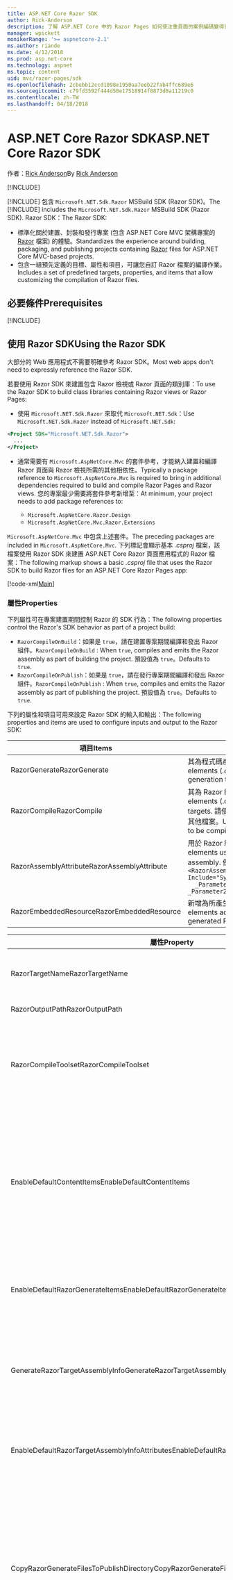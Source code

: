 ```yaml
---
title: ASP.NET Core Razor SDK
author: Rick-Anderson
description: 了解 ASP.NET Core 中的 Razor Pages 如何使注重頁面的案例編碼變得更輕鬆，並增加生產力，達到比使用 MVC 更好的成效。
manager: wpickett
monikerRange: '>= aspnetcore-2.1'
ms.author: riande
ms.date: 4/12/2018
ms.prod: asp.net-core
ms.technology: aspnet
ms.topic: content
uid: mvc/razor-pages/sdk
ms.openlocfilehash: 2cbebb12ccd1098e1950aa7eeb22fab4ffc689e6
ms.sourcegitcommit: c79fd3592f444d58e17518914f8873d0a11219c0
ms.contentlocale: zh-TW
ms.lasthandoff: 04/18/2018
---
```

# <a name="aspnet-core-razor-sdk"></a><span data-ttu-id="fe9a9-103">ASP.NET Core Razor SDK</span><span class="sxs-lookup"><span data-stu-id="fe9a9-103">ASP.NET Core Razor SDK</span></span>

<span data-ttu-id="fe9a9-104">作者：[Rick Anderson](https://twitter.com/RickAndMSFT)</span><span class="sxs-lookup"><span data-stu-id="fe9a9-104">By [Rick Anderson](https://twitter.com/RickAndMSFT)</span></span>

[!INCLUDE[](~/includes/2.1.md)]

<span data-ttu-id="fe9a9-105">[!INCLUDE[](~/includes/2.1-SDK.md)] 包含 `Microsoft.NET.Sdk.Razor` MSBuild SDK (Razor SDK)。</span><span class="sxs-lookup"><span data-stu-id="fe9a9-105">The [!INCLUDE[](~/includes/2.1-SDK.md)] includes the `Microsoft.NET.Sdk.Razor` MSBuild SDK (Razor SDK).</span></span> <span data-ttu-id="fe9a9-106">Razor SDK：</span><span class="sxs-lookup"><span data-stu-id="fe9a9-106">The Razor SDK:</span></span>

* <span data-ttu-id="fe9a9-107">標準化關於建置、封裝和發行專案 (包含 ASP.NET Core MVC 架構專案的 [Razor](xref:mvc/views/razor) 檔案) 的體驗。</span><span class="sxs-lookup"><span data-stu-id="fe9a9-107">Standardizes the experience around building, packaging, and publishing projects containing [Razor](xref:mvc/views/razor) files for ASP.NET Core MVC-based projects.</span></span>
* <span data-ttu-id="fe9a9-108">包含一組預先定義的目標、屬性和項目，可讓您自訂 Razor 檔案的編譯作業。</span><span class="sxs-lookup"><span data-stu-id="fe9a9-108">Includes a set of predefined targets, properties, and items that allow customizing the compilation of Razor files.</span></span>

## <a name="prerequisites"></a><span data-ttu-id="fe9a9-109">必要條件</span><span class="sxs-lookup"><span data-stu-id="fe9a9-109">Prerequisites</span></span>

[!INCLUDE[](~/includes/2.1-SDK.md)]

## <a name="using-the-razor-sdk"></a><span data-ttu-id="fe9a9-110">使用 Razor SDK</span><span class="sxs-lookup"><span data-stu-id="fe9a9-110">Using the Razor SDK</span></span>

<span data-ttu-id="fe9a9-111">大部分的 Web 應用程式不需要明確參考 Razor SDK。</span><span class="sxs-lookup"><span data-stu-id="fe9a9-111">Most web apps don't need to expressly reference the Razor SDK.</span></span> 

<span data-ttu-id="fe9a9-112">若要使用 Razor SDK 來建置包含 Razor 檢視或 Razor 頁面的類別庫：</span><span class="sxs-lookup"><span data-stu-id="fe9a9-112">To use the Razor SDK to build class libraries containing Razor views or Razor Pages:</span></span>

* <span data-ttu-id="fe9a9-113">使用 `Microsoft.NET.Sdk.Razor` 來取代 `Microsoft.NET.Sdk`：</span><span class="sxs-lookup"><span data-stu-id="fe9a9-113">Use `Microsoft.NET.Sdk.Razor` instead of `Microsoft.NET.Sdk`:</span></span>
```xml
<Project SDK="Microsoft.NET.Sdk.Razor">
  ...
</Project>
```

* <span data-ttu-id="fe9a9-114">通常需要有 `Microsoft.AspNetCore.Mvc` 的套件參考，才能納入建置和編譯 Razor 頁面與 Razor 檢視所需的其他相依性。</span><span class="sxs-lookup"><span data-stu-id="fe9a9-114">Typically a package reference to `Microsoft.AspNetCore.Mvc` is required to bring in additional dependencies required to build and compile Razor Pages and Razor views.</span></span> <span data-ttu-id="fe9a9-115">您的專案最少需要將套件參考新增至：</span><span class="sxs-lookup"><span data-stu-id="fe9a9-115">At minimum, your project needs to add package references to:</span></span>

    * `Microsoft.AspNetCore.Razor.Design` 
    * `Microsoft.AspNetCore.Mvc.Razor.Extensions`
    
 <span data-ttu-id="fe9a9-116">`Microsoft.AspNetCore.Mvc` 中包含上述套件。</span><span class="sxs-lookup"><span data-stu-id="fe9a9-116">The preceding packages are included in `Microsoft.AspNetCore.Mvc`.</span></span> <span data-ttu-id="fe9a9-117">下列標記會顯示基本 *.csproj* 檔案，該檔案使用 Razor SDK 來建置 ASP.NET Core Razor 頁面應用程式的 Razor 檔案：</span><span class="sxs-lookup"><span data-stu-id="fe9a9-117">The following markup shows a basic *.csproj* file that uses the Razor SDK to build Razor files for an ASP.NET Core Razor Pages app:</span></span>
    
 [!code-xml[Main](sdk/sample/RazorSDK.csproj)]

### <a name="properties"></a><span data-ttu-id="fe9a9-118">屬性</span><span class="sxs-lookup"><span data-stu-id="fe9a9-118">Properties</span></span>

<span data-ttu-id="fe9a9-119">下列屬性可在專案建置期間控制 Razor 的 SDK 行為：</span><span class="sxs-lookup"><span data-stu-id="fe9a9-119">The following properties control the Razor's SDK behavior as part of a project build:</span></span>

* <span data-ttu-id="fe9a9-120">`RazorCompileOnBuild`：如果是 `true`，請在建置專案期間編譯和發出 Razor 組件。</span><span class="sxs-lookup"><span data-stu-id="fe9a9-120">`RazorCompileOnBuild` : When `true`, compiles and emits the Razor assembly as part of building the project.</span></span> <span data-ttu-id="fe9a9-121">預設值為 `true`。</span><span class="sxs-lookup"><span data-stu-id="fe9a9-121">Defaults to `true`.</span></span>
* <span data-ttu-id="fe9a9-122">`RazorCompileOnPublish`：如果是 `true`，請在發行專案期間編譯和發出 Razor 組件。</span><span class="sxs-lookup"><span data-stu-id="fe9a9-122">`RazorCompileOnPublish` : When `true`, compiles and emits the Razor assembly as part of publishing the project.</span></span> <span data-ttu-id="fe9a9-123">預設值為 `true`。</span><span class="sxs-lookup"><span data-stu-id="fe9a9-123">Defaults to `true`.</span></span>

<span data-ttu-id="fe9a9-124">下列的屬性和項目可用來設定 Razor SDK 的輸入和輸出：</span><span class="sxs-lookup"><span data-stu-id="fe9a9-124">The following properties and items are used to configure inputs and output to the Razor SDK:</span></span>

| <span data-ttu-id="fe9a9-125">項目</span><span class="sxs-lookup"><span data-stu-id="fe9a9-125">Items</span></span>                                         | <span data-ttu-id="fe9a9-126">描述</span><span class="sxs-lookup"><span data-stu-id="fe9a9-126">Description</span></span>                                                                   |
| ------------                                  | -------------                                                                 |
| <span data-ttu-id="fe9a9-127">RazorGenerate</span><span class="sxs-lookup"><span data-stu-id="fe9a9-127">RazorGenerate</span></span>                                 | <span data-ttu-id="fe9a9-128">其為程式碼產生目標輸入的項目元素 (*.cshtml* 檔案)。</span><span class="sxs-lookup"><span data-stu-id="fe9a9-128">Item elements (*.cshtml* files) that are inputs to code generation targets.</span></span> |
| <span data-ttu-id="fe9a9-129">RazorCompile</span><span class="sxs-lookup"><span data-stu-id="fe9a9-129">RazorCompile</span></span>                                  | <span data-ttu-id="fe9a9-130">其為 Razor 編譯目標輸入的項目元素 (.cs 檔案)。</span><span class="sxs-lookup"><span data-stu-id="fe9a9-130">Item elements (.cs files) that are inputs to  Razor compilation targets.</span></span> <span data-ttu-id="fe9a9-131">請使用此 ItemGroup 來指定要編譯成 Razor 組件的其他檔案。</span><span class="sxs-lookup"><span data-stu-id="fe9a9-131">Use this ItemGroup to specify additional files to be compiled in to the Razor assembly.</span></span> |
| <span data-ttu-id="fe9a9-132">RazorAssemblyAttribute</span><span class="sxs-lookup"><span data-stu-id="fe9a9-132">RazorAssemblyAttribute</span></span>                        | <span data-ttu-id="fe9a9-133">用於 Razor 組件的程式碼產生屬性的項目元素。</span><span class="sxs-lookup"><span data-stu-id="fe9a9-133">Item elements used to code generate attributes for the Razor assembly.</span></span> <span data-ttu-id="fe9a9-134">例如: </span><span class="sxs-lookup"><span data-stu-id="fe9a9-134">For example:</span></span>  <br />`<RazorAssemblyAttribute ` <br />  `Include="System.Reflection.AssemblyMetadataAttribute"`<br />`  _Parameter1="BuildSource" _Parameter2="https://docs.asp.net/">` |
| <span data-ttu-id="fe9a9-135">RazorEmbeddedResource</span><span class="sxs-lookup"><span data-stu-id="fe9a9-135">RazorEmbeddedResource</span></span>                         | <span data-ttu-id="fe9a9-136">新增為所產生 Razor 組件之內嵌資源的項目元素</span><span class="sxs-lookup"><span data-stu-id="fe9a9-136">Item elements added as embedded resources to the generated Razor assembly</span></span> |

| <span data-ttu-id="fe9a9-137">屬性</span><span class="sxs-lookup"><span data-stu-id="fe9a9-137">Property</span></span>                                      | <span data-ttu-id="fe9a9-138">描述</span><span class="sxs-lookup"><span data-stu-id="fe9a9-138">Description</span></span>                                                                   |
| ------------                                  | -------------                                                                 |
| <span data-ttu-id="fe9a9-139">RazorTargetName</span><span class="sxs-lookup"><span data-stu-id="fe9a9-139">RazorTargetName</span></span>                               | <span data-ttu-id="fe9a9-140">Razor 所產生組件的檔案名稱 (不含副檔名)。</span><span class="sxs-lookup"><span data-stu-id="fe9a9-140">File name (without extension) of the assembly produced by Razor.</span></span> | 
| <span data-ttu-id="fe9a9-141">RazorOutputPath</span><span class="sxs-lookup"><span data-stu-id="fe9a9-141">RazorOutputPath</span></span>                               | <span data-ttu-id="fe9a9-142">Razor 輸出目錄。</span><span class="sxs-lookup"><span data-stu-id="fe9a9-142">The Razor output directory.</span></span>                                      |
| <span data-ttu-id="fe9a9-143">RazorCompileToolset</span><span class="sxs-lookup"><span data-stu-id="fe9a9-143">RazorCompileToolset</span></span>                           | <span data-ttu-id="fe9a9-144">用來判斷可用來建置 Razor 組件的工具組。</span><span class="sxs-lookup"><span data-stu-id="fe9a9-144">Used to determine the toolset used to build the Razor assembly.</span></span> <span data-ttu-id="fe9a9-145">有效值為 `Implicit` 和 `PrecompilationTool`。</span><span class="sxs-lookup"><span data-stu-id="fe9a9-145">Valid values are `Implicit`, , and `PrecompilationTool`.</span></span> |
| <span data-ttu-id="fe9a9-146">EnableDefaultContentItems</span><span class="sxs-lookup"><span data-stu-id="fe9a9-146">EnableDefaultContentItems</span></span>                     | <span data-ttu-id="fe9a9-147">如果是 `true`，請包括特定檔案類型 (例如 *.cshtml* 檔案)，作為專案中的內容。</span><span class="sxs-lookup"><span data-stu-id="fe9a9-147">When `true`, includes certain file types, such as *.cshtml* files, as content in the project.</span></span> <span data-ttu-id="fe9a9-148">透過 Microsoft.NET.Sdk.Web 參考時，也包含 *wwwroot* 下的所有檔案，以及組態檔。</span><span class="sxs-lookup"><span data-stu-id="fe9a9-148">When referenced via Microsoft.NET.Sdk.Web, also includes all files under *wwwroot*, and config files.</span></span>         |
| <span data-ttu-id="fe9a9-149">EnableDefaultRazorGenerateItems</span><span class="sxs-lookup"><span data-stu-id="fe9a9-149">EnableDefaultRazorGenerateItems</span></span>               | <span data-ttu-id="fe9a9-150">如果是 `true`，請包括來自 `RazorGenerate` 項目之 `Content` 項目的 *.cshtml* 檔案。</span><span class="sxs-lookup"><span data-stu-id="fe9a9-150">When `true`, includes *.cshtml* files from `Content` items in `RazorGenerate` items.</span></span> |
| <span data-ttu-id="fe9a9-151">GenerateRazorTargetAssemblyInfo</span><span class="sxs-lookup"><span data-stu-id="fe9a9-151">GenerateRazorTargetAssemblyInfo</span></span>               | <span data-ttu-id="fe9a9-152">如果是 `true`，請產生包含 `RazorAssemblyAttribute` 所指定屬性的 *.cs* 檔案，並將其包含在編譯輸出中。</span><span class="sxs-lookup"><span data-stu-id="fe9a9-152">When `true`, generates a *.cs* file containing attributes specified by `RazorAssemblyAttribute` and includes it in the compile output.</span></span> |
| <span data-ttu-id="fe9a9-153">EnableDefaultRazorTargetAssemblyInfoAttributes</span><span class="sxs-lookup"><span data-stu-id="fe9a9-153">EnableDefaultRazorTargetAssemblyInfoAttributes</span></span> | <span data-ttu-id="fe9a9-154">如果是 `true`，請將一組預設的組件屬性新增至 `RazorAssemblyAttribute`。</span><span class="sxs-lookup"><span data-stu-id="fe9a9-154">When `true`, adds a default set of assembly attributes to `RazorAssemblyAttribute`.</span></span> |
| <span data-ttu-id="fe9a9-155">CopyRazorGenerateFilesToPublishDirectory</span><span class="sxs-lookup"><span data-stu-id="fe9a9-155">CopyRazorGenerateFilesToPublishDirectory</span></span>       | <span data-ttu-id="fe9a9-156">如果是 `true`，請將 RazorGenerate 項目 (*.cshtml*) 檔案複製到發行目錄。</span><span class="sxs-lookup"><span data-stu-id="fe9a9-156">When `true`, copies RazorGenerate items (*.cshtml*) files to the publish directory.</span></span> <span data-ttu-id="fe9a9-157">如果已發行的應用程式在建置階段或發行階段參與編譯，通常不需要 Razor 檔案。</span><span class="sxs-lookup"><span data-stu-id="fe9a9-157">Typically Razor files are not needed for a published application if they participate in compilation at build-time or publish-time.</span></span> <span data-ttu-id="fe9a9-158">預設值為 `false`。</span><span class="sxs-lookup"><span data-stu-id="fe9a9-158">Defaults to `false`.</span></span> |
| <span data-ttu-id="fe9a9-159">CopyRefAssembliesToPublishDirectory</span><span class="sxs-lookup"><span data-stu-id="fe9a9-159">CopyRefAssembliesToPublishDirectory</span></span>            | <span data-ttu-id="fe9a9-160">如果是 `true`，請將參考組件項目複製到發行目錄。</span><span class="sxs-lookup"><span data-stu-id="fe9a9-160">When `true`, copy reference assembly items to the publish directory.</span></span> <span data-ttu-id="fe9a9-161">如果在建置階段或發行階段進行 Razor 編譯，已發行的應用程式通常不需要參考組件。</span><span class="sxs-lookup"><span data-stu-id="fe9a9-161">Typically reference assemblies are not needed for a published application if Razor compilation occurs at build-time or publish-time.</span></span> <span data-ttu-id="fe9a9-162">如果已發行的應用程式需要執行階段編譯，例如在執行階段修改 cshtml 檔案或是使用內嵌檢視，請設定為 `true`。</span><span class="sxs-lookup"><span data-stu-id="fe9a9-162">Set to `true`, if your published application requires runtime compilation, for example, modifies cshtml files at runtime, or uses embedded views.</span></span> <span data-ttu-id="fe9a9-163">預設值為 `false`。</span><span class="sxs-lookup"><span data-stu-id="fe9a9-163">Defaults to `false`.</span></span> |
| <span data-ttu-id="fe9a9-164">IncludeRazorContentInPack</span><span class="sxs-lookup"><span data-stu-id="fe9a9-164">IncludeRazorContentInPack</span></span>                      | <span data-ttu-id="fe9a9-165">如果是 `true`，所有 Razor 內容項目 (*.cshtml* 檔案) 將會標示為要包含在產生的 NuGet 套件中。</span><span class="sxs-lookup"><span data-stu-id="fe9a9-165">When `true`, all Razor content items (*.cshtml* files) will be marked for inclusion in the generated NuGet package.</span></span> <span data-ttu-id="fe9a9-166">預設值為 `false`。</span><span class="sxs-lookup"><span data-stu-id="fe9a9-166">Defaults to `false`.</span></span> |
| <span data-ttu-id="fe9a9-167">EmbedRazorGenerateSources</span><span class="sxs-lookup"><span data-stu-id="fe9a9-167">EmbedRazorGenerateSources</span></span> | <span data-ttu-id="fe9a9-168">如果是 `true`，請將 RazorGenerate (*.cshtml*) 項目當作內嵌檔案新增至產生的 Razor 組件。</span><span class="sxs-lookup"><span data-stu-id="fe9a9-168">When `true`, adds RazorGenerate (*.cshtml*) items as embedded files to the generated Razor assembly.</span></span> <span data-ttu-id="fe9a9-169">預設值為 `false`。</span><span class="sxs-lookup"><span data-stu-id="fe9a9-169">Defaults to `false`.</span></span> |
| <span data-ttu-id="fe9a9-170">UseRazorBuildServer</span><span class="sxs-lookup"><span data-stu-id="fe9a9-170">UseRazorBuildServer</span></span>                           | <span data-ttu-id="fe9a9-171">如果是 `true`，請使用持續性組建伺服器處理序來卸載程式碼產生工作。</span><span class="sxs-lookup"><span data-stu-id="fe9a9-171">When `true`, uses a persistent build server process to offload code generation work.</span></span> <span data-ttu-id="fe9a9-172">預設值為 `UseSharedCompilation`。</span><span class="sxs-lookup"><span data-stu-id="fe9a9-172">Defaults to the value of `UseSharedCompilation`.</span></span> |

### <a name="targets"></a><span data-ttu-id="fe9a9-173">目標</span><span class="sxs-lookup"><span data-stu-id="fe9a9-173">Targets</span></span>
<span data-ttu-id="fe9a9-174">Razor SDK 會定義兩個主要目標：</span><span class="sxs-lookup"><span data-stu-id="fe9a9-174">The Razor SDK defines two primary targets:</span></span>

* <span data-ttu-id="fe9a9-175">`RazorGenerate` - 程式碼會從 RazorGenerate 項目元素產生 *.cs*。</span><span class="sxs-lookup"><span data-stu-id="fe9a9-175">`RazorGenerate` - Code generates *.cs* files from RazorGenerate item elements.</span></span> <span data-ttu-id="fe9a9-176">請使用 `RazorGenerateDependsOn` 屬性來指定可在此目標之前或之後執行的其他目標。</span><span class="sxs-lookup"><span data-stu-id="fe9a9-176">Use `RazorGenerateDependsOn` property to specify additional targets that can run before or after this target.</span></span>
* <span data-ttu-id="fe9a9-177">`RazorCompile` - 將產生的 *.cs* 檔案編譯成 Razor 組件。</span><span class="sxs-lookup"><span data-stu-id="fe9a9-177">`RazorCompile` - Compiles generated *.cs* files in to a Razor assembly.</span></span> <span data-ttu-id="fe9a9-178">請使用 `RazorCompileDependsOn` 屬性來指定可在此目標之前或之後執行的其他目標。</span><span class="sxs-lookup"><span data-stu-id="fe9a9-178">Use `RazorCompileDependsOn` to specify additional targets that can run before or after this target.</span></span>